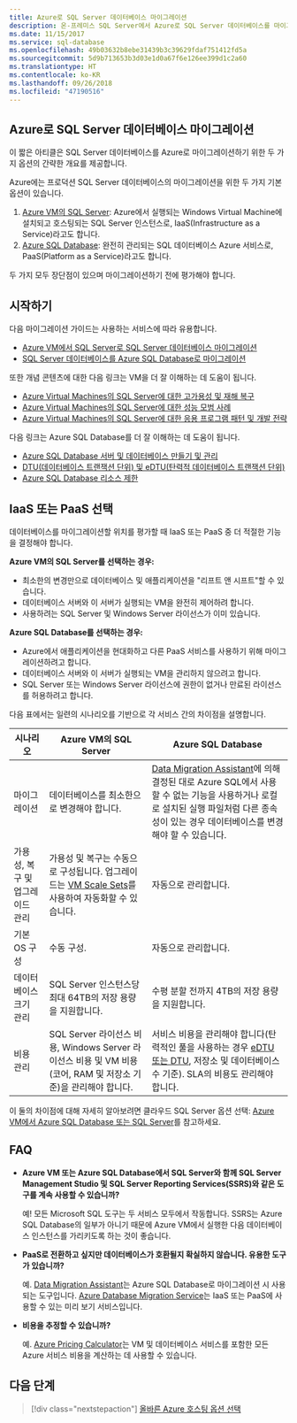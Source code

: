 ```yaml
---
title: Azure로 SQL Server 데이터베이스 마이그레이션
description: 온-프레미스 SQL Server에서 Azure로 SQL Server 데이터베이스를 마이그레이션하는 방법에 대해 알아보세요.
ms.date: 11/15/2017
ms.service: sql-database
ms.openlocfilehash: 49b03632b8ebe31439b3c39629fdaf751412fd5a
ms.sourcegitcommit: 5d9b713653b3d03e1d0a67f6e126ee399d1c2a60
ms.translationtype: HT
ms.contentlocale: ko-KR
ms.lasthandoff: 09/26/2018
ms.locfileid: "47190516"
---
```

## <a name="migrate-a-sql-server-database-to-azure"></a>Azure로 SQL Server 데이터베이스 마이그레이션

이 짧은 아티클은 SQL Server 데이터베이스를 Azure로 마이그레이션하기 위한 두 가지 옵션의 간략한 개요를 제공합니다.

Azure에는 프로덕션 SQL Server 데이터베이스의 마이그레이션을 위한 두 가지 기본 옵션이 있습니다.

1. [Azure VM의 SQL Server](https://docs.microsoft.com/azure/virtual-machines/windows/sql/virtual-machines-windows-sql-server-iaas-overview): Azure에서 실행되는 Windows Virtual Machine에 설치되고 호스팅되는 SQL Server 인스턴스로, IaaS(Infrastructure as a Service)라고도 합니다.
2. [Azure SQL Database](https://docs.microsoft.com/azure/sql-database/sql-database-technical-overview): 완전히 관리되는 SQL 데이터베이스 Azure 서비스로, PaaS(Platform as a Service)라고도 합니다.

두 가지 모두 장단점이 있으며 마이그레이션하기 전에 평가해야 합니다.

## <a name="get-started"></a>시작하기

다음 마이그레이션 가이드는 사용하는 서비스에 따라 유용합니다.

* [Azure VM에서 SQL Server로 SQL Server 데이터베이스 마이그레이션](https://docs.microsoft.com/azure/virtual-machines/windows/sql/virtual-machines-windows-migrate-sql)
* [SQL Server 데이터베이스를 Azure SQL Database로 마이그레이션](https://docs.microsoft.com/azure/sql-database/sql-database-migrate-your-sql-server-database)

또한 개념 콘텐츠에 대한 다음 링크는 VM을 더 잘 이해하는 데 도움이 됩니다.

* [Azure Virtual Machines의 SQL Server에 대한 고가용성 및 재해 복구](https://docs.microsoft.com/azure/virtual-machines/windows/sql/virtual-machines-windows-sql-high-availability-dr)
* [Azure Virtual Machines의 SQL Server에 대한 성능 모범 사례](https://docs.microsoft.com/azure/virtual-machines/windows/sql/virtual-machines-windows-sql-performance)
* [Azure Virtual Machines의 SQL Server에 대한 응용 프로그램 패턴 및 개발 전략](https://docs.microsoft.com/azure/virtual-machines/windows/sql/virtual-machines-windows-sql-server-app-patterns-dev-strategies)

다음 링크는 Azure SQL Database를 더 잘 이해하는 데 도움이 됩니다.

* [Azure SQL Database 서버 및 데이터베이스 만들기 및 관리](https://docs.microsoft.com/azure/sql-database/sql-database-servers-databases)
* [DTU(데이터베이스 트랜잭션 단위) 및 eDTU(탄력적 데이터베이스 트랜잭션 단위)](https://docs.microsoft.com/azure/sql-database/sql-database-what-is-a-dtu)
* [Azure SQL Database 리소스 제한](https://docs.microsoft.com/azure/sql-database/sql-database-resource-limits)

## <a name="choosing-iaas-or-paas"></a>IaaS 또는 PaaS 선택

데이터베이스를 마이그레이션할 위치를 평가할 때 IaaS 또는 PaaS 중 더 적절한 기능을 결정해야 합니다.

**Azure VM의 SQL Server를 선택하는 경우:**

* 최소한의 변경만으로 데이터베이스 및 애플리케이션을 "리프트 앤 시프트"할 수 있습니다.
* 데이터베이스 서버와 이 서버가 실행되는 VM을 완전히 제어하려 합니다.
* 사용하려는 SQL Server 및 Windows Server 라이선스가 이미 있습니다.

**Azure SQL Database를 선택하는 경우:**

* Azure에서 애플리케이션을 현대화하고 다른 PaaS 서비스를 사용하기 위해 마이그레이션하려고 합니다.
* 데이터베이스 서버와 이 서버가 실행되는 VM을 관리하지 않으려고 합니다.
* SQL Server 또는 Windows Server 라이선스에 권한이 없거나 만료된 라이선스를 허용하려고 합니다.

다음 표에서는 일련의 시나리오를 기반으로 각 서비스 간의 차이점을 설명합니다.

| 시나리오 | Azure VM의 SQL Server | Azure SQL Database |
|----------|-------------------------|--------------------|
| 마이그레이션 | 데이터베이스를 최소한으로 변경해야 합니다. | [Data Migration Assistant](https://www.microsoft.com/download/details.aspx?id=53595)에 의해 결정된 대로 Azure SQL에서 사용할 수 없는 기능을 사용하거나 로컬로 설치된 실행 파일처럼 다른 종속성이 있는 경우 데이터베이스를 변경해야 할 수 있습니다.|
| 가용성, 복구 및 업그레이드 관리 | 가용성 및 복구는 수동으로 구성됩니다. 업그레이드는 [VM Scale Sets](https://docs.microsoft.com/azure/virtual-machine-scale-sets/virtual-machine-scale-sets-automatic-upgrade)를 사용하여 자동화할 수 있습니다. | 자동으로 관리합니다. |
| 기본 OS 구성 | 수동 구성. | 자동으로 관리합니다. |
| 데이터베이스 크기 관리 | SQL Server 인스턴스당 최대 64TB의 저장 용량을 지원합니다. | 수평 분할 전까지 4TB의 저장 용량을 지원합니다. |
| 비용 관리 | SQL Server 라이선스 비용, Windows Server 라이선스 비용 및 VM 비용(코어, RAM 및 저장소 기준)을 관리해야 합니다. | 서비스 비용을 관리해야 합니다(탄력적인 풀을 사용하는 경우 [eDTU 또는 DTU](https://docs.microsoft.com/azure/sql-database/sql-database-what-is-a-dtu), 저장소 및 데이터베이스 수 기준).  SLA의 비용도 관리해야 합니다. |

이 둘의 차이점에 대해 자세히 알아보려면 클라우드 SQL Server 옵션 선택: [Azure VM에서 Azure SQL Database 또는 SQL Server](https://docs.microsoft.com/azure/sql-database/sql-database-paas-vs-sql-server-iaas)를 참고하세요.

## <a name="faq"></a>FAQ

* **Azure VM 또는 Azure SQL Database에서 SQL Server와 함께 SQL Server Management Studio 및 SQL Server Reporting Services(SSRS)와 같은 도구를 계속 사용할 수 있습니까?**

    예! 모든 Microsoft SQL 도구는 두 서비스 모두에서 작동합니다. SSRS는 Azure SQL Database의 일부가 아니기 때문에 Azure VM에서 실행한 다음 데이터베이스 인스턴스를 가리키도록 하는 것이 좋습니다.
    
* **PaaS로 전환하고 싶지만 데이터베이스가 호환될지 확실하지 않습니다. 유용한 도구가 있습니까?**

    예. [Data Migration Assistant](https://www.microsoft.com/download/details.aspx?id=53595)는 Azure SQL Database로 마이그레이션 시 사용되는 도구입니다.  [Azure Database Migration Service](https://azure.microsoft.com/campaigns/database-migration/)는 IaaS 또는 PaaS에 사용할 수 있는 미리 보기 서비스입니다.

* **비용을 추정할 수 있습니까?**

    예.  [Azure Pricing Calculator](https://azure.microsoft.com/pricing/calculator/)는 VM 및 데이터베이스 서비스를 포함한 모든 Azure 서비스 비용을 계산하는 데 사용할 수 있습니다.
    
## <a name="next-steps"></a>다음 단계

> [!div class="nextstepaction"]
> [올바른 Azure 호스팅 옵션 선택](dotnet-howto-choose-migration.md)
